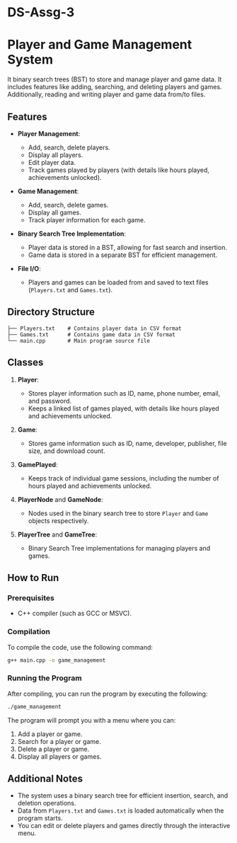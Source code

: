 # DS-Assg-3
# Player and Game Management System

It binary search trees (BST) to store and manage player and game data. It includes features like adding, searching, and deleting players and games. Additionally, reading and writing player and game data from/to files.

## Features

- **Player Management**:
  - Add, search, delete players.
  - Display all players.
  - Edit player data.
  - Track games played by players (with details like hours played, achievements unlocked).

- **Game Management**:
  - Add, search, delete games.
  - Display all games.
  - Track player information for each game.

- **Binary Search Tree Implementation**:
  - Player data is stored in a BST, allowing for fast search and insertion.
  - Game data is stored in a separate BST for efficient management.

- **File I/O**:
  - Players and games can be loaded from and saved to text files (`Players.txt` and `Games.txt`).

## Directory Structure

```
├── Players.txt    # Contains player data in CSV format
├── Games.txt      # Contains game data in CSV format
└── main.cpp       # Main program source file
```

## Classes

1. **Player**:
   - Stores player information such as ID, name, phone number, email, and password.
   - Keeps a linked list of games played, with details like hours played and achievements unlocked.

2. **Game**:
   - Stores game information such as ID, name, developer, publisher, file size, and download count.

3. **GamePlayed**:
   - Keeps track of individual game sessions, including the number of hours played and achievements unlocked.

4. **PlayerNode** and **GameNode**:
   - Nodes used in the binary search tree to store `Player` and `Game` objects respectively.

5. **PlayerTree** and **GameTree**:
   - Binary Search Tree implementations for managing players and games.

## How to Run

### Prerequisites
- C++ compiler (such as GCC or MSVC).

### Compilation
To compile the code, use the following command:

```bash
g++ main.cpp -o game_management
```

### Running the Program
After compiling, you can run the program by executing the following:

```bash
./game_management
```

The program will prompt you with a menu where you can:
1. Add a player or game.
2. Search for a player or game.
3. Delete a player or game.
4. Display all players or games.

## Additional Notes
- The system uses a binary search tree for efficient insertion, search, and deletion operations.
- Data from `Players.txt` and `Games.txt` is loaded automatically when the program starts.
- You can edit or delete players and games directly through the interactive menu.
